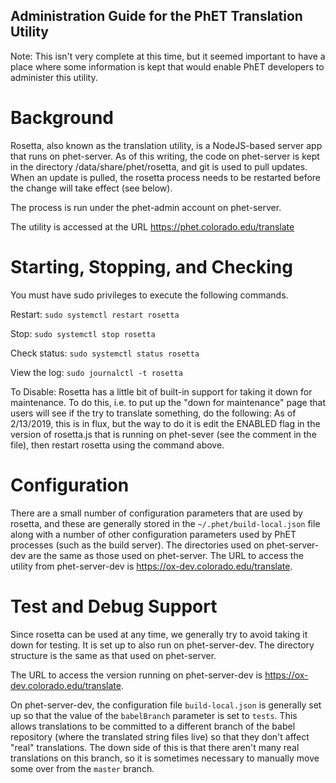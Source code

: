 Administration Guide for the PhET Translation Utility
-----------------------------------------------------

Note: This isn't very complete at this time, but it seemed important to have a place where some information is kept that
would enable PhET developers to administer this utility.

Background
==========
Rosetta, also known as the translation utility, is a NodeJS-based server app that runs on phet-server.  As of this
writing, the code on phet-server is kept in the directory /data/share/phet/rosetta, and git is used to pull updates.  
When an update is pulled, the rosetta process needs to be restarted before the change will take effect (see below).

The process is run under the phet-admin account on phet-server.

The utility is accessed at the URL https://phet.colorado.edu/translate

Starting, Stopping, and Checking
=====================

You must have sudo privileges to execute the following commands.

Restart:
```sudo systemctl restart rosetta```

Stop:
```sudo systemctl stop rosetta```

Check status:
```sudo systemctl status rosetta```

View the log:
```sudo journalctl -t rosetta```

To Disable: 
Rosetta has a little bit of built-in support for taking it down for maintenance.  To do this, i.e. to put up the "down
for maintenance" page that users will see if the try to translate something, do the following: As of 2/13/2019, this is
in flux, but the way to do it is edit the ENABLED flag in the version of rosetta.js that is running on phet-sever (see
the comment in the file), then restart rosetta using the command above.

Configuration
=============

There are a small number of configuration parameters that are used by rosetta, and these are generally stored in the
```~/.phet/build-local.json``` file along with a number of other configuration parameters used by PhET processes (such
as the build server).  The directories used on phet-server-dev are the same as those used on phet-server.  The URL to
access the utility from phet-server-dev is https://ox-dev.colorado.edu/translate.

Test and Debug Support
======================

Since rosetta can be used at any time, we generally try to avoid taking it down for testing.  It is set up to also run
on phet-server-dev.  The directory structure is the same as that used on phet-server.

The URL to access the version running on phet-server-dev is https://ox-dev.colorado.edu/translate.

On phet-server-dev, the configuration file ```build-local.json``` is generally set up so that the value of the 
```babelBranch``` parameter is set to ```tests```.  This allows translations to be committed to a different branch of
the babel repository (where the translated string files live) so that they don't affect "real"  translations.  The down
side of this is that there aren't many real translations on this branch, so it is sometimes necessary to manually move
some over from the ```master``` branch.





